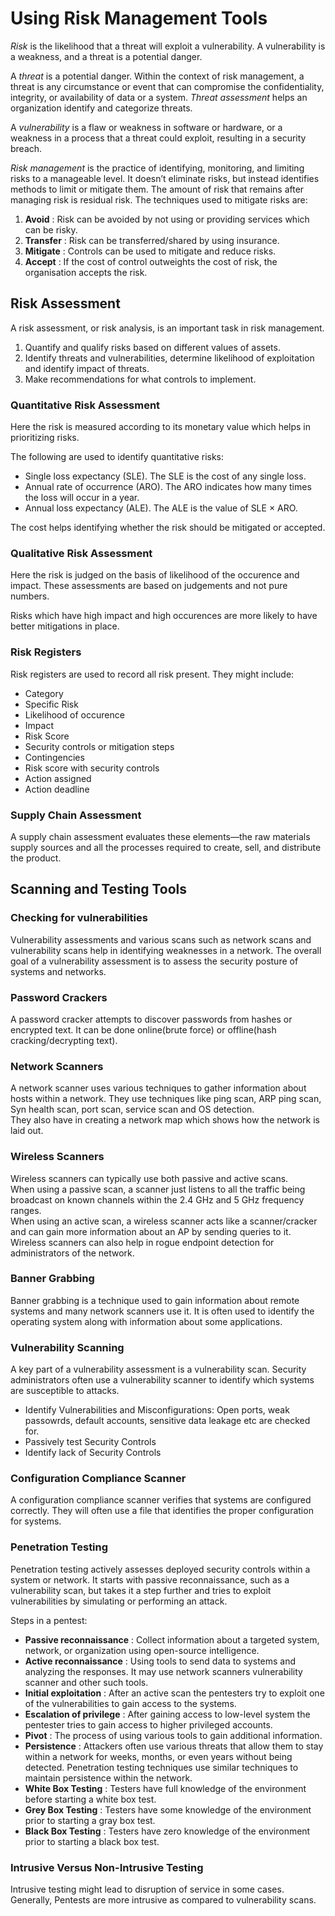 # Using Risk Management Tools

*Risk* is the likelihood that a threat will exploit a vulnerability. A vulnerability is a weakness, and a threat is a potential danger.

A *threat* is a potential danger. Within the context of risk management, a threat is any circumstance or event that can compromise the confidentiality, integrity, or availability of data or a system. *Threat assessment* helps an organization identify and categorize threats.

A *vulnerability* is a flaw or weakness in software or hardware, or a weakness in a process that a threat could exploit, resulting in a security breach.

*Risk management* is the practice of identifying, monitoring, and limiting risks to a manageable level. It doesn’t eliminate risks, but instead identifies methods to limit or mitigate them. The amount of risk that remains after managing risk is residual risk. The techniques used to mitigate risks are:
1. **Avoid** : Risk can be avoided by not using or providing services which can be risky.
2. **Transfer** : Risk can be transferred/shared by using insurance. 
3. **Mitigate** : Controls can be used to mitigate and reduce risks. 
4. **Accept** : If the cost of control outweights the cost of risk, the organisation accepts the risk.


## Risk Assessment

A risk assessment, or risk analysis, is an important task in risk management. 
1. Quantify and qualify risks based on different values of assets.
2. Identify threats and vulnerabilities, determine likelihood of exploitation and identify impact of threats.
3. Make recommendations for what controls to implement.

### Quantitative Risk Assessment
Here the risk is measured according to its monetary value which helps in prioritizing risks.

The following are used to identify quantitative risks:
* Single loss expectancy (SLE). The SLE is the cost of any single loss.
* Annual rate of occurrence (ARO). The ARO indicates how many times the loss will occur in a year. 
* Annual loss expectancy (ALE). The ALE is the value of SLE × ARO.

The cost helps identifying whether the risk should be mitigated or accepted.

### Qualitative Risk Assessment
Here the risk is judged on the basis of likelihood of the occurence and impact. These assessments are based on judgements and not pure numbers. 

Risks which have high impact and high occurences are more likely to have better mitigations in place. 

### Risk Registers

Risk registers are used to record all risk present. They might include:
* Category
* Specific Risk
* Likelihood of occurence
* Impact
* Risk Score
* Security controls or mitigation steps
* Contingencies
* Risk score with security controls
* Action assigned
* Action deadline

### Supply Chain Assessment

A supply chain assessment evaluates these elements—the raw materials supply sources and all the processes required to create, sell, and distribute the product.

## Scanning and Testing Tools

### Checking for vulnerabilities

Vulnerability assessments and various scans such as network scans and vulnerability scans help in identifying weaknesses in a network. The overall goal of a vulnerability assessment is to assess the security posture of systems and networks.

### Password Crackers

A password cracker attempts to discover passwords from hashes or encrypted text. It can be done online(brute force) or offline(hash cracking/decrypting text). 

### Network Scanners

A network scanner uses various techniques to gather information about hosts within a network. They use techniques like ping scan, ARP ping scan, Syn health scan, port scan, service scan and OS detection.  
They also have in creating a network map which shows how the network is laid out. 

### Wireless Scanners
Wireless scanners can typically use both passive and active scans.  
When using a passive scan, a scanner just listens to all the traffic being broadcast on known channels within the 2.4 GHz and 5 GHz frequency ranges.  
When using an active scan, a wireless scanner acts like a scanner/cracker and can gain more information about an AP by sending queries to it.  
Wireless scanners can also help in rogue endpoint detection for administrators of the network.

### Banner Grabbing

Banner grabbing is a technique used to gain information about remote systems and many network scanners use it. It is often used to identify the operating system along with information about some applications.

### Vulnerability Scanning

A key part of a vulnerability assessment is a vulnerability scan. Security administrators often use a vulnerability scanner to identify which systems are susceptible to attacks. 

* Identify Vulnerabilities and Misconfigurations: Open ports, weak passowrds, default accounts, sensitive data leakage etc are checked for.
* Passively test Security Controls
* Identify lack of Security Controls

### Configuration Compliance Scanner

A configuration compliance scanner verifies that systems are configured correctly. They will often use a file that identifies the proper configuration for systems.

### Penetration Testing

Penetration testing actively assesses deployed security controls within a system or network. It starts with passive reconnaissance, such as a vulnerability scan, but takes it a step further and tries to exploit vulnerabilities by simulating or performing an attack.

Steps in a pentest:
* **Passive reconnaissance** : Collect information about a targeted system, network, or organization using open-source intelligence.
* **Active reconnaissance** : Using tools to send data to systems and analyzing the responses. It may use network scanners vulnerability scanner and other such tools. 
* **Initial exploitation** : After an active scan the pentesters try to exploit one of the vulnerabilities to gain access to the systems. 
* **Escalation of privilege** : After gaining access to low-level system the pentester tries to gain access to higher privileged accounts.  
* **Pivot** : The process of using various tools to gain additional information.
* **Persistence** : Attackers often use various threats that allow them to stay within a network for weeks, months, or even years without being detected. Penetration testing techniques use similar techniques to maintain persistence within the network.
* **White Box Testing** : Testers have full knowledge of the environment before starting a white box test.
* **Grey Box Testing** : Testers have some knowledge of the environment prior to starting a gray box test.
* **Black Box Testing** : Testers have zero knowledge of the environment prior to starting a black box test.


### Intrusive Versus Non-Intrusive Testing

Intrusive testing might lead to disruption of service in some cases. Generally, Pentests are more intrusive as compared to vulnerability scans. 
